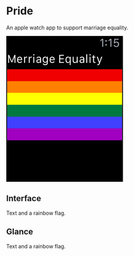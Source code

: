 # Pride
An apple watch app to support marriage equality.

![Screenshot](https://raw.githubusercontent.com/DJBen/Pride/master/watchOS_demo.png)
## Interface
Text and a rainbow flag.

## Glance
Text and a rainbow flag.
